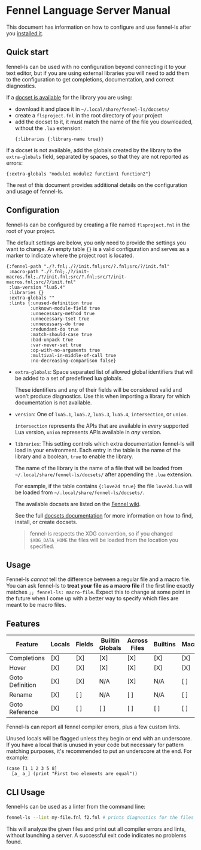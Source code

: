 # Fennel Language Server Manual

This document has information on how to configure and use fennel-ls after you
[installed it](installation.md).

## Quick start

fennel-ls can be used with no configuration beyond connecting it to your text
editor, but if you are using external libraries you will need to add them to
the configuration to get completions, documentation, and correct diagnostics.

If a [docset is available](http://wiki.fennel-lang.org/LanguageServer) for the
library you are using:

- download it and place it in `~/.local/share/fennel-ls/docsets/`
- create a `flsproject.fnl` in the root directory of your project
- add the docset to it, it must match the name of the file you downloaded,
  without the `.lua` extension:
  ```fnl
  {:libraries {:library-name true}}
  ```

If a docset is not available, add the globals created by the library to the
`extra-globals` field, separated by spaces, so that they are not reported as
errors:

```fnl
{:extra-globals "module1 module2 function1 function2"}
```

The rest of this document provides additional details on the configuration and
usage of fennel-ls.

## Configuration

fennel-ls can be configured by creating a file named `flsproject.fnl` in the
root of your project.

The default settings are below, you only need to provide the settings you want
to change. An empty table `{}` is a valid configuration and serves as a marker
to indicate where the project root is located.

```fnl
{:fennel-path "./?.fnl;./?/init.fnl;src/?.fnl;src/?/init.fnl"
 :macro-path "./?.fnl;./?/init-macros.fnl;./?/init.fnl;src/?.fnl;src/?/init-macros.fnl;src/?/init.fnl"
 :lua-version "lua5.4"
 :libraries {}
 :extra-globals ""
 :lints {:unused-definition true
         :unknown-module-field true
         :unnecessary-method true
         :unnecessary-tset true
         :unnecessary-do true
         :redundant-do true
         :match-should-case true
         :bad-unpack true
         :var-never-set true
         :op-with-no-arguments true
         :multival-in-middle-of-call true
         :no-decreasing-comparison false}
```

- `extra-globals`: Space separated list of allowed global identifiers that will
  be added to a set of predefined lua globals.

  These identifiers and any of their fields will be considered valid and won't
  produce diagnostics. Use this when importing a library for which
  documentation is not available.

- `version`: One of `lua5.1`, `lua5.2`, `lua5.3`, `lua5.4`, `intersection`, or
  `union`.

  `intersection` represents the APIs that are available in *every* supported
  Lua version, `union` represents APIs available in *any* version.

- `libraries`: This setting controls which extra documentation fennel-ls will
  load in your environment. Each entry in the table is the name of the library
  and a boolean, `true` to enable the library.

  The name of the library is the name of a file that will be loaded from
  `~/.local/share/fennel-ls/docsets/` after appending the `.lua` extension.

  For example, if the table contains `{:love2d true}` the file `love2d.lua`
  will be loaded from `~/.local/share/fennel-ls/docsets/`.

  The available docsets are listed on the [Fennel
  wiki](http://wiki.fennel-lang.org/LanguageServer).

  See the full [docsets documentation](docsets.md) for more information on how
  to find, install, or create docsets.

  > fennel-ls respects the XDG convention, so if you changed `$XDG_DATA_HOME`
  > the files will be loaded from the location you specified.

## Usage

Fennel-ls *cannot* tell the difference between a regular file and a macro file.
You can ask fennel-ls to **treat your file as a macro file** if the first line
exactly matches `;; fennel-ls: macro-file`. Expect this to change at some point
in the future when I come up with a better way to specify which files are meant
to be macro files.

## Features

Feature         | Locals | Fields | Builtin Globals | Across Files | Builtins | Macros | User globals |
--------------- | ------ | ------ | --------------- | ------------ | -------- | ------ | ------------ |
Completions     | [X]    | [X]    | [X]             | [X]          | [X]      | [X]    | [ ]          |
Hover           | [X]    | [X]    | [X]             | [X]          | [X]      | [X]    | [ ]          |
Goto Definition | [X]    | [X]    | N/A             | [X]          | N/A      | [ ]    | [ ]          |
Rename          | [X]    | [ ]    | N/A             | [ ]          | N/A      | [ ]    | [ ]          |
Goto Reference  | [X]    | [ ]    | [ ]             | [ ]          | [ ]      | [ ]    | [ ]          |

Fennel-ls can report all fennel compiler errors, plus a few custom lints.

Unused locals will be flagged unless they begin or end with an underscore. If
you have a local that is unused in your code but necessary for pattern matching
purposes, it's recommended to put an underscore at the end. For example:

```fennel
(case [1 1 2 3 5 8]
  [a_ a_] (print "First two elements are equal"))
```

## CLI Usage

fennel-ls can be used as a linter from the command line:

```sh
fennel-ls --lint my-file.fnl f2.fnl # prints diagnostics for the files given
```

This will analyze the given files and print out all compiler errors and lints,
without launching a server. A successful exit code indicates no problems found.
